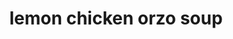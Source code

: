---
id: 5ca12e31907ae60014d26b5f
servings: 6
notes:
directions: 'season the chicken all over with salt and pepper. heat the oil in a pot over medium-high heat. add the chicken to the pot and cook until deeply golden browned
 flipping once halfway through
 about 15 minutes total. transfer the chicken to a cutting board and let cool.
reduce the heat to low. add the garlic and shake the pan to gently cook for 3 minutes. don’t let the garlic brown
 it should just become fragrant and soften slightly.
pour in the chicken stock. let simmer for 15 minutes.
remove the garlic from the chicken stock and add to the bowl of a blender or food processor along with the eggs and lemon juice. process to combine. continue to run the blender or food processor while slowly streaming in one cup of the hot stock until fully combined and smooth. set aside.
bring the chicken stock in the pot to a boil. add in the orzo
 stir
 and cook for 7 minutes. reduce heat to low.
add the egg mixture to the soup and continue to cook over low heat until thickened
 about 3 minutes.
meanwhile
 shred the chicken. add the shredded chicken back to the soup. season with dill
 salt
 and pepper
 to taste. garnish with additional dill and lemon slices
 if desired
 and serve with crusty bread.'
ingredients: '1 pound boneless skinless chicken thighs
kosher salt and black pepper
2 tablespoons oil
20 cloves garlic
 peeled
6 cups chicken stock
2/3 cup dry orzo
3 eggs
juice of 1 large lemon
 plus lemon slices to garnish
fresh chopped dill
crusty bread
 to serve'
rating: 5
ease: intermediate
img:
category: main course
href: 'https: //hostthetoast.com/lemon-garlic-chicken-orzo-soup/'
totalTime: 1 hour 5 minutes
cookTime: 45 minutes
prepTime: 20 minutes
title: lemon chicken orzo soup
slug: lemon-chicken-orzo-soup
---